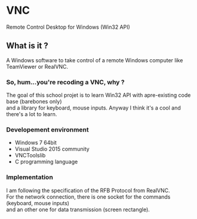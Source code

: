 # VNC
Remote Control Desktop for Windows (Win32 API)

## What is it ?
A Windows software to take control of a remote Windows computer like TeamViewer or RealVNC.

### So, hum...you're recoding a VNC, why ?
The goal of this school projet is to learn Win32 API with apre-existing code base (barebones only)  
and a library for keyboard, mouse inputs. Anyway I think it's a cool and there's a lot to learn.

### Developement environment
  - Windows 7 64bit
  - Visual Studio 2015 community
  - VNCToolslib
  - C programming language

### Implementation
I am following the specification of the RFB Protocol from RealVNC.  
For the network connection, there is one socket for the commands (keyboard, mouse inputs)  
and an other one for data transmission (screen rectangle).

